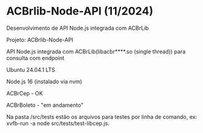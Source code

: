 # ACBrlib-Node-API (11/2024)

Desenvolvimento de API Node.js integrada com ACBrLib


Projeto: ACBrlib-Node-API

API Node.js integrada com ACBrLib(libacbr****.so (single thread)) para consulta com endpoint 

Ubuntu 24.04.1 LTS

Node.js 16 (instalado via nvm)


ACBrCep - OK

ACBrBoleto - "em andamento"


Na pasta /src/tests estão os arquivos para testes por linha de comando, ex: xvfb-run -a node src/tests/test-libcep.js.




